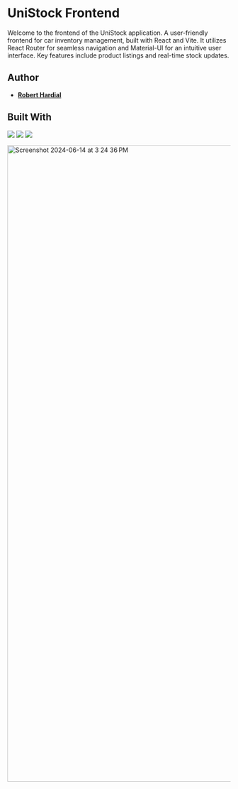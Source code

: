 # UniStock Frontend
Welcome to the frontend of the UniStock application. A user-friendly frontend for car inventory management, built with React and Vite. It utilizes React Router for seamless navigation and Material-UI for an intuitive user interface. Key features include product listings and real-time stock updates.

## Author

- [**Robert Hardial**](https://github.com/robhardial)

## Built With
![](https://img.shields.io/badge/-ReactJs-61DAFB?logo=react&logoColor=white&style=for-the-badge)
![](https://img.shields.io/badge/Material%20UI-007FFF?style=for-the-badge&logo=mui&logoColor=white)
![](https://img.shields.io/badge/-Vite-B73BFE?style=flat&logo=vite&logoColor=white)

<img width="1434" alt="Screenshot 2024-06-14 at 3 24 36 PM" src="https://github.com/robhardial/unistock-app-front/assets/115959451/f6bd316a-0f36-447c-9345-adabac16e538">
